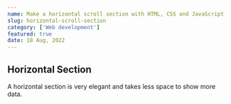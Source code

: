 ```yaml
---
name: Make a horizontal scroll section with HTML, CSS and JavaScript
slug: horizontal-scroll-section
category: ['Web development']
featured: true
date: 18 Aug, 2022
---
```


## Horizontal Section

A horizontal section is very elegant and takes less space to show more data.